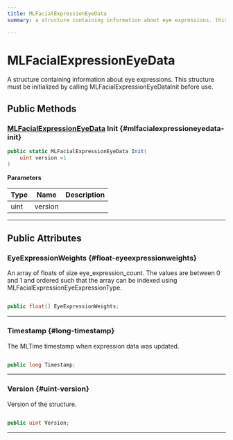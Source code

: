 ```yaml
---
title: MLFacialExpressionEyeData
summary: a structure containing information about eye expressions. this structure must be initialized by calling mlfacialexpressioneyedatainit before use. 

---
```


# MLFacialExpressionEyeData




A structure containing information about eye expressions. This structure must be initialized by calling MLFacialExpressionEyeDataInit before use.   





## Public Methods

### [MLFacialExpressionEyeData](/unity-api/api/UnityEngine.XR.MagicLeap/MLFacialExpression/NativeBindings/UnityEngine.XR.MagicLeap.MLFacialExpression.NativeBindings.MLFacialExpressionEyeData.md) Init {#mlfacialexpressioneyedata-init}

```csharp
public static MLFacialExpressionEyeData Init(
    uint version =1
)
```


**Parameters**

| Type | Name  | Description  | 
|--|--|--|
| uint |version||






-----------

## Public Attributes

### EyeExpressionWeights {#float-eyeexpressionweights}

An array of floats of size eye&#95;expression&#95;count. The values are between 0 and 1 and ordered such that the array can be indexed using MLFacialExpressionEyeExpressionType. 

```csharp

public float[] EyeExpressionWeights;

```






-----------

### Timestamp {#long-timestamp}

The MLTime timestamp when expression data was updated. 

```csharp

public long Timestamp;

```






-----------

### Version {#uint-version}

Version of the structure. 

```csharp

public uint Version;

```






-----------

